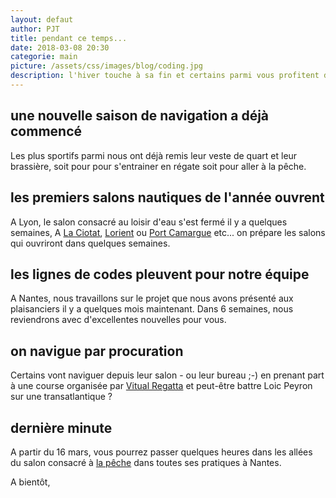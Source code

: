 ```yaml
---
layout: defaut
author: PJT
title: pendant ce temps...
date: 2018-03-08 20:30
categorie: main
picture: /assets/css/images/blog/coding.jpg
description: l'hiver touche à sa fin et certains parmi vous profitent de la neige pour descendre quelques pistes avant de reprendre le travail, pendant ce temps-là...
---
```

## une nouvelle saison de navigation a déjà commencé
Les plus sportifs parmi nous ont déjà remis leur veste de quart et leur brassière, soit pour pour s'entrainer en régate soit pour aller à la pêche.  

## les premiers salons nautiques de l'année ouvrent
A Lyon, le salon consacré au loisir d'eau s'est fermé il y a quelques semaines,
A [La Ciotat](http://www.salon-lesnauticales.com), [Lorient](http://www.lorient-nautic.com) ou [Port Camargue](http://www.lesnautiques.com) etc... on prépare les salons qui ouvriront dans quelques semaines.

## les lignes de codes pleuvent pour notre équipe 
A Nantes, nous travaillons sur le projet que nous avons présenté aux plaisanciers il y a quelques mois maintenant.  Dans 6 semaines, nous reviendrons avec d'excellentes nouvelles pour vous.

## on navigue par procuration
Certains vont naviguer depuis leur salon - ou leur bureau ;-) en prenant part à une course organisée par [Vitual Regatta](http://www.virtualregatta.com/index_vroffshore.php) et peut-être battre Loic Peyron sur une transatlantique ?   

## dernière minute
A partir du 16 mars, vous pourrez passer quelques heures dans les allées du salon consacré à [la pêche](https://www.salon-peche-mer.com) dans toutes ses pratiques à Nantes.

A bientôt,